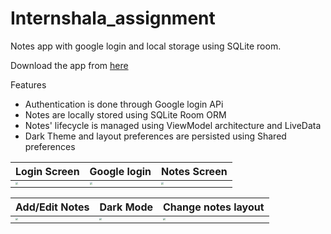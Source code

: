 # Internshala_assignment
Notes app with google login and local storage using SQLite room.

Download the app from [here](https://drive.google.com/file/d/1ViqlOGropJx9X515SppjoP_SYlI7nAf-/view?usp=sharing)

Features
- Authentication is done through Google login APi
- Notes are locally stored using SQLite Room ORM
- Notes' lifecycle is managed using ViewModel architecture and LiveData
- Dark Theme and layout preferences are persisted using Shared preferences

| Login Screen                                                                                                                          | Google login                                                                                                                          | Notes Screen                                                                                                                            |
| ------------------------------------------------------------------------------------------------------------------------------------ | ------------------------------------------------------------------------------------------------------------------------------------ | ------------------------------------------------------------------------------------------------------------------------------------ |
| <img src="https://user-images.githubusercontent.com/45118110/94542533-8b2f8880-0266-11eb-9d9a-44a6f4aa04a2.jpeg" style="zoom:25%;" /> | <img src="https://user-images.githubusercontent.com/45118110/94542549-8f5ba600-0266-11eb-9bbf-eda18536d854.jpeg" style="zoom:25%;" /> | <img src="https://user-images.githubusercontent.com/45118110/94542570-95ea1d80-0266-11eb-9489-afdf1132d7bb.jpeg" style="zoom:25%;" /> |

| Add/Edit Notes                                                                                                                          | Dark Mode                                                                                                                          | Change notes layout                                                                                                                            |
| ------------------------------------------------------------------------------------------------------------------------------------ | ------------------------------------------------------------------------------------------------------------------------------------ | ------------------------------------------------------------------------------------------------------------------------------------ |
| <img src="https://user-images.githubusercontent.com/45118110/94542599-9d112b80-0266-11eb-9c4f-4d3c60dcb6cd.jpeg" style="zoom:25%;" /> | <img src="https://user-images.githubusercontent.com/45118110/94542627-a601fd00-0266-11eb-8fcf-39b362e697cd.jpeg" style="zoom:25%;" /> | <img src="https://user-images.githubusercontent.com/45118110/94542635-a8fced80-0266-11eb-905e-4161b7e3a99c.jpeg" style="zoom:25%;" /> |


